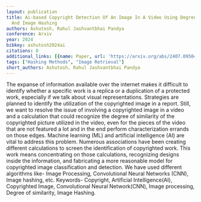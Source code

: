 ```yaml
---
layout: publication
title: Ai-based Copyright Detection Of An Image In A Video Using Degree Of Similarity
  And Image Hashing
authors: Ashutosh, Rahul Jashvantbhai Pandya
conference: Arxiv
year: 2024
bibkey: ashutosh2024ai
citations: 0
additional_links: [{name: Paper, url: 'https://arxiv.org/abs/2407.09504'}]
tags: ["Hashing Methods", "Image Retrieval"]
short_authors: Ashutosh, Rahul Jashvantbhai Pandya
---
```

The expanse of information available over the internet makes it difficult to
identify whether a specific work is a replica or a duplication of a protected
work, especially if we talk about visual representations. Strategies are
planned to identify the utilization of the copyrighted image in a report.
Still, we want to resolve the issue of involving a copyrighted image in a video
and a calculation that could recognize the degree of similarity of the
copyrighted picture utilized in the video, even for the pieces of the video
that are not featured a lot and in the end perform characterization errands on
those edges. Machine learning (ML) and artificial intelligence (AI) are vital
to address this problem. Numerous associations have been creating different
calculations to screen the identification of copyrighted work. This work means
concentrating on those calculations, recognizing designs inside the
information, and fabricating a more reasonable model for copyrighted image
classification and detection. We have used different algorithms like- Image
Processing, Convolutional Neural Networks (CNN), Image hashing, etc. Keywords-
Copyright, Artificial Intelligence(AI), Copyrighted Image, Convolutional Neural
Network(CNN), Image processing, Degree of similarity, Image Hashing.